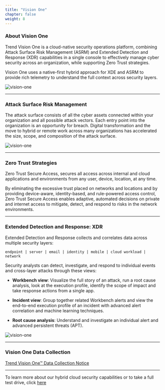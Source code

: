 ```yaml
---
title: "Vision One"
chapter: false
weight: 8
---
```


### About Vision One

Trend Vision One is a cloud-native security operations platform, combining Attack Surface Risk Management (ASRM) and Extended Detection and Response (XDR) capabilities in a single console to effectively manage cyber security across an organization, while supporting Zero Trust strategies.

Vision One uses a native-first hybrid approach for XDE and ASRM to provide rich telemetry to understand the full context across security layers.

![vision-one](/images/tm/platform.jpg)

----

### Attack Surface Risk Management

The attack surface consists of all the cyber assets connected within your organization and all possible attack vectors. Each entry point into the organization is an opportunity for breach. Digital transformation and the move to hybrid or remote work across many organizations has accelerated the size, scope, and composition of the attack surface.  

![vision-one](/images/intro/asrm.jpg)

---

### Zero Trust Strategies

Zero Trust Secure Access, secures all access across internal and cloud applications and environments from any user, device, location, at any time. 

By eliminating the excessive trust placed on networks and locations and by providing device-aware, identity-based, and rule-powered access control, Zero Trust Secure Access enables adaptive, automated decisions on private and internet access to mitigate, detect, and respond to risks in the network environments. 

---

### Extended Detection and Response: XDR

Extended Detection and Response collects and correlates data across multiple security layers: 

``` endpoint | server | email | identity | mobile | cloud workload | network ```

Security analysts can detect, investigate, and respond to individual events and cross-layer attacks through these views:

- **Workbench view**: Visualize the full story of an attack, run a root cause analysis, look at the execution profile, identify the scope of impact and take response actions from a single app.

- **Incident view**: Group together related Workbench alerts and view the end-to-end execution profile of an incident with advanced alert correlation and machine learning techniques.

- **Root cause analysis**: Understand and investigate an individual alert and advanced persistent threats (APT).

![vision-one](/images/intro/wb-intro.png)

---

### Vision One Data Collection

[Trend Vision One™ Data Collection Notice](https://success.trendmicro.com/dcx/s/solution/000262137?language=en_US&sfdcIFrameOrigin=null)

---

To learn more about our hybrid cloud security capabilities or to take a full test drive, click <a href="https://www.trendmicro.com/">here</a>